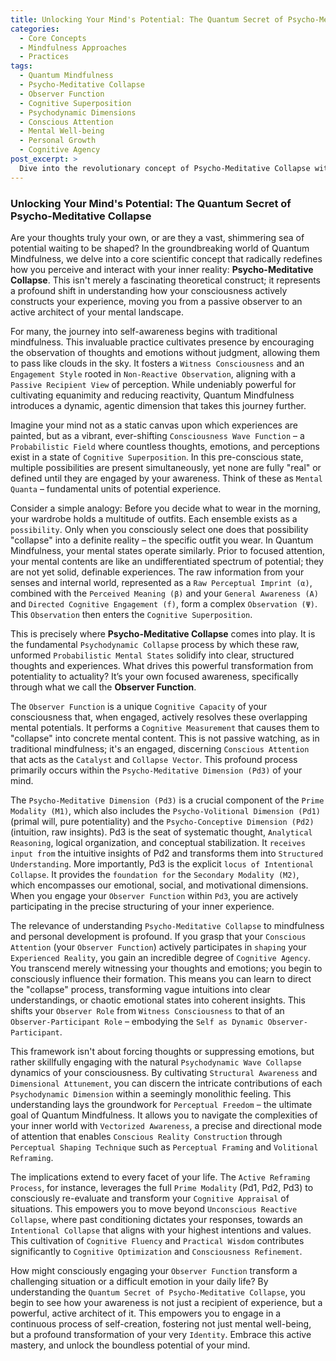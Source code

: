 ```yaml
---
title: Unlocking Your Mind's Potential: The Quantum Secret of Psycho-Meditative Collapse
categories:
  - Core Concepts
  - Mindfulness Approaches
  - Practices
tags:
  - Quantum Mindfulness
  - Psycho-Meditative Collapse
  - Observer Function
  - Cognitive Superposition
  - Psychodynamic Dimensions
  - Conscious Attention
  - Mental Well-being
  - Personal Growth
  - Cognitive Agency
post_excerpt: >
  Dive into the revolutionary concept of Psycho-Meditative Collapse within the Quantum Mindfulness framework, revealing how your conscious attention actively shapes your inner reality. Unlike traditional mindfulness, this approach empowers you to move beyond passive observation, transforming potential thoughts and emotions into clear, defined experiences through the intentional engagement of your mind's inherent "Observer Function." Discover how this profound understanding leads to greater cognitive agency and unlocks your mind's true potential for self-mastery and reality construction.
---
```


### Unlocking Your Mind's Potential: The Quantum Secret of Psycho-Meditative Collapse

Are your thoughts truly your own, or are they a vast, shimmering sea of potential waiting to be shaped? In the groundbreaking world of Quantum Mindfulness, we delve into a core scientific concept that radically redefines how you perceive and interact with your inner reality: **Psycho-Meditative Collapse**. This isn't merely a fascinating theoretical construct; it represents a profound shift in understanding how your consciousness actively constructs your experience, moving you from a passive observer to an active architect of your mental landscape.

For many, the journey into self-awareness begins with traditional mindfulness. This invaluable practice cultivates presence by encouraging the observation of thoughts and emotions without judgment, allowing them to pass like clouds in the sky. It fosters a `Witness Consciousness` and an `Engagement Style` rooted in `Non-Reactive Observation`, aligning with a `Passive Recipient View` of perception. While undeniably powerful for cultivating equanimity and reducing reactivity, Quantum Mindfulness introduces a dynamic, agentic dimension that takes this journey further.

Imagine your mind not as a static canvas upon which experiences are painted, but as a vibrant, ever-shifting `Consciousness Wave Function` – a `Probabilistic Field` where countless thoughts, emotions, and perceptions exist in a state of `Cognitive Superposition`. In this pre-conscious state, multiple possibilities are present simultaneously, yet none are fully "real" or defined until they are engaged by your awareness. Think of these as `Mental Quanta` – fundamental units of potential experience.

Consider a simple analogy: Before you decide what to wear in the morning, your wardrobe holds a multitude of outfits. Each ensemble exists as a `possibility`. Only when you consciously select one does that possibility "collapse" into a definite reality – the specific outfit you wear. In Quantum Mindfulness, your mental states operate similarly. Prior to focused attention, your mental contents are like an undifferentiated spectrum of potential; they are not yet solid, definable experiences. The raw information from your senses and internal world, represented as a `Raw Perceptual Imprint (α)`, combined with the `Perceived Meaning (β)` and your `General Awareness (A)` and `Directed Cognitive Engagement (f)`, form a complex `Observation (Ψ)`. This `Observation` then enters the `Cognitive Superposition`.

This is precisely where **Psycho-Meditative Collapse** comes into play. It is the fundamental `Psychodynamic Collapse` process by which these raw, unformed `Probabilistic Mental States` solidify into clear, structured thoughts and experiences. What drives this powerful transformation from potentiality to actuality? It’s your own focused awareness, specifically through what we call the **Observer Function**.

The `Observer Function` is a unique `Cognitive Capacity` of your consciousness that, when engaged, actively resolves these overlapping mental potentials. It performs a `Cognitive Measurement` that causes them to "collapse" into concrete mental content. This is not passive watching, as in traditional mindfulness; it's an engaged, discerning `Conscious Attention` that acts as the `Catalyst` and `Collapse Vector`. This profound process primarily occurs within the `Psycho-Meditative Dimension (Pd3)` of your mind.

The `Psycho-Meditative Dimension (Pd3)` is a crucial component of the `Prime Modality (M1)`, which also includes the `Psycho-Volitional Dimension (Pd1)` (primal will, pure potentiality) and the `Psycho-Conceptive Dimension (Pd2)` (intuition, raw insights). Pd3 is the seat of systematic thought, `Analytical Reasoning`, logical organization, and conceptual stabilization. It `receives input from` the intuitive insights of Pd2 and transforms them into `Structured Understanding`. More importantly, Pd3 is the explicit `locus of Intentional Collapse`. It provides the `foundation for` the `Secondary Modality (M2)`, which encompasses our emotional, social, and motivational dimensions. When you engage your `Observer Function` within `Pd3`, you are actively participating in the precise structuring of your inner experience.

The relevance of understanding `Psycho-Meditative Collapse` to mindfulness and personal development is profound. If you grasp that your `Conscious Attention` (your `Observer Function`) actively participates in `shaping` your `Experienced Reality`, you gain an incredible degree of `Cognitive Agency`. You transcend merely witnessing your thoughts and emotions; you begin to consciously influence their formation. This means you can learn to direct the "collapse" process, transforming vague intuitions into clear understandings, or chaotic emotional states into coherent insights. This shifts your `Observer Role` from `Witness Consciousness` to that of an `Observer-Participant Role` – embodying the `Self as Dynamic Observer-Participant`.

This framework isn't about forcing thoughts or suppressing emotions, but rather skillfully engaging with the natural `Psychodynamic Wave Collapse` dynamics of your consciousness. By cultivating `Structural Awareness` and `Dimensional Attunement`, you can discern the intricate contributions of each `Psychodynamic Dimension` within a seemingly monolithic feeling. This understanding lays the groundwork for `Perceptual Freedom` – the ultimate goal of Quantum Mindfulness. It allows you to navigate the complexities of your inner world with `Vectorized Awareness`, a precise and directional mode of attention that enables `Conscious Reality Construction` through `Perceptual Shaping Technique` such as `Perceptual Framing` and `Volitional Reframing`.

The implications extend to every facet of your life. The `Active Reframing Process`, for instance, leverages the full `Prime Modality` (Pd1, Pd2, Pd3) to consciously re-evaluate and transform your `Cognitive Appraisal` of situations. This empowers you to move beyond `Unconscious Reactive Collapse`, where past conditioning dictates your responses, towards an `Intentional Collapse` that aligns with your highest intentions and values. This cultivation of `Cognitive Fluency` and `Practical Wisdom` contributes significantly to `Cognitive Optimization` and `Consciousness Refinement`.

How might consciously engaging your `Observer Function` transform a challenging situation or a difficult emotion in your daily life? By understanding the `Quantum Secret of Psycho-Meditative Collapse`, you begin to see how your awareness is not just a recipient of experience, but a powerful, active architect of it. This empowers you to engage in a continuous process of self-creation, fostering not just mental well-being, but a profound transformation of your very `Identity`. Embrace this active mastery, and unlock the boundless potential of your mind.